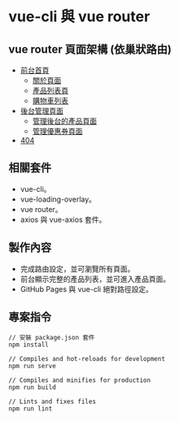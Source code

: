 # vue-cli 與 vue router

## vue router 頁面架構 (依巢狀路由)
- [前台首頁](https://gmwu185.github.io/js-training-week-06-vue-cli-router/dist/#/)
  - [關於頁面](https://gmwu185.github.io/js-training-week-06-vue-cli-router/dist/#/about)
  - [產品列表頁](https://gmwu185.github.io/js-training-week-06-vue-cli-router/dist/#/products)
  - [購物車列表](https://gmwu185.github.io/js-training-week-06-vue-cli-router/dist/#/cart)
- [後台管理頁面](https://gmwu185.github.io/js-training-week-06-vue-cli-router/dist/#/admin)
  - [管理後台的產品頁面](https://gmwu185.github.io/js-training-week-06-vue-cli-router/dist/#/admin/products)
  - [管理優惠券頁面](https://gmwu185.github.io/js-training-week-06-vue-cli-router/dist/#/admin/coupons)
- [404](https://gmwu185.github.io/js-training-week-06-vue-cli-router/dist/#/404)


## 相關套件
- vue-cli。
- vue-loading-overlay。
- vue router。
- axios 與 vue-axios 套件。


## 製作內容
- 完成路由設定，並可瀏覽所有頁面。
- 前台顯示完整的產品列表，並可進入產品頁面。
- GitHub Pages 與 vue-cli 絕對路徑設定。


## 專案指令
```
// 安裝 package.json 套件
npm install

// Compiles and hot-reloads for development
npm run serve

// Compiles and minifies for production
npm run build

// Lints and fixes files
npm run lint
```
